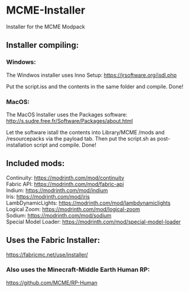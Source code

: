 # MCME-Installer
Installer for the MCME Modpack

## Installer compiling:

### Windows:
The Windwos installer uses Inno Setup:
https://jrsoftware.org/isdl.php

Put the script.iss and the contents in the same folder and compile. Done!


### MacOS:
The MacOS Installer uses the Packages software:
http://s.sudre.free.fr/Software/Packages/about.html

Let the software istall the contents into Library/MCME /mods and /resourcepacks via the payload tab. Then put the script.sh as post-installation script and compile. Done!

## Included mods:

Continuity: https://modrinth.com/mod/continuity \
Fabric API: https://modrinth.com/mod/fabric-api \
Indium: https://modrinth.com/mod/indium \
Iris: https://modrinth.com/mod/iris \
LambDynamicLights: https://modrinth.com/mod/lambdynamiclights \
Logical Zoom: https://modrinth.com/mod/logical-zoom \
Sodium: https://modrinth.com/mod/sodium \
Special Model Loader: https://modrinth.com/mod/special-model-loader

## Uses the Fabric Installer:
https://fabricmc.net/use/installer/

### Also uses the Minecraft-Middle Earth Human RP: 
https://github.com/MCME/RP-Human
